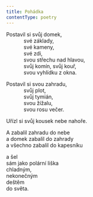 ```yaml
---
title: Pohádka
contentType: poetry
---
```


<section>

Postavil si svůj domek,  
            své základy,  
            své kameny,  
            své zdi,  
            svou střechu nad hlavou,  
            svůj komín, svůj kouř,  
            svou vyhlídku z okna.

Postavil si svou zahradu,  
            svůj plot,  
            svůj tymián,  
            svou žížalu,  
            svou rosu večer.

Uřízl si svůj kousek nebe nahoře.

A zabalil zahradu do nebe  
a domek zabalil do zahrady  
a všechno zabalil do kapesníku

a šel  
sám jako polární liška  
chladným,  
nekonečným  
deštěm  
do světa.

</section>
